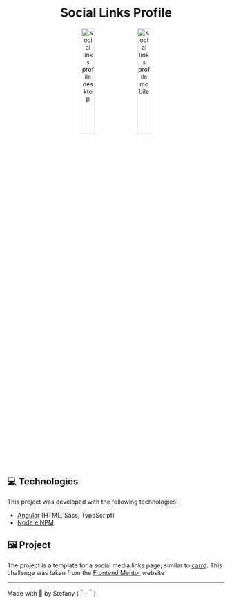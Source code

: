 <h1 align="center">Social Links Profile</h1>

<p align="center">
  <img alt="social links profile desktop" src="https://res.cloudinary.com/dz209s6jk/image/upload/f_auto,q_auto,w_700/Challenges/sfsa14rwjz0wp7lzel2x.jpg" width="25%">
   <img alt="social links profile mobile" src="https://res.cloudinary.com/dz209s6jk/image/upload/f_auto,q_auto,w_700/Challenges/k7iuusx1uowga0zz24dx.jpg" width="25%">
</p>

<br>

## 💻 Technologies

This project was developed with the following technologies:

- [Angular](https://angular.io/) (HTML, Sass, TypeScript)
- [Node e NPM](https://nodejs.org/)

## 🖼️ Project

The project is a template for a social media links page, similar to [carrd](carrd.co). This challenge was taken from the [Frontend Mentor](https://www.frontendmentor.io/challenges/social-links-profile-UG32l9m6dQ) website

---

Made with 💜 by Stefany (＾-＾)
